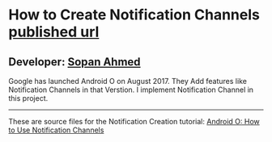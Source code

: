 # How to Create Notification Channels [published url]
## Developer: [Sopan Ahmed][instructor url]


Google has launched Android O on August 2017. They Add features like Notification Channels in that Verstion. I implement Notification Channel in this project. 



------

These are source files for the Notification Creation tutorial: [Android O: How to Use Notification Channels][published url]

[published url]: https://github.com/gitproject09/
[instructor url]: https://github.com/gitproject09
